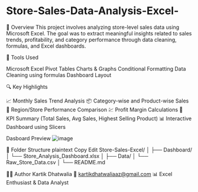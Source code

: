 # Store-Sales-Data-Analysis-Excel-

📌 Overview
This project involves analyzing store-level sales data using Microsoft Excel.
The goal was to extract meaningful insights related to sales trends, profitability, and category performance through data cleaning, formulas, and Excel dashboards.

🧰 Tools Used

Microsoft Excel
Pivot Tables
Charts & Graphs
Conditional Formatting
Data Cleaning using formulas
Dashboard Layout

🔍 Key Highlights

📈 Monthly Sales Trend Analysis
📦 Category-wise and Product-wise Sales
🏬 Region/Store Performance Comparison
💹 Profit Margin Calculations
🎯 KPI Summary (Total Sales, Avg Sales, Highest Selling Product)
📊 Interactive Dashboard using Slicers

Dasboard Preview
![image](https://github.com/user-attachments/assets/168f42dd-c535-446c-85ad-154885e2051a)


📁 Folder Structure
plaintext
Copy
Edit
Store-Sales-Excel/
│
├── Dashboard/
│   └── Store_Analysis_Dashboard.xlsx
│
├── Data/
│   └── Raw_Store_Data.csv
│
└── README.md


👨‍💻 Author
Kartik Dhatwalia
📧 kartikdhatwaliaaz@gmail.com
📊 Excel Enthusiast & Data Analyst

